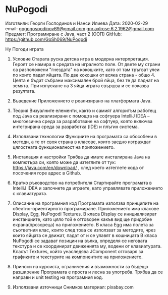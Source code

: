 # NuPogodi
Изготвили: Георги Господинов и Нанси Илиева	
Дата: 2020-02-29 						
email:
gogogospodinov69@gmail.com       gnr.axlrose.6.2.1962@gmail.com               
Предмет: Програмиране с Java, част 2 (ООП)
GitHub: https://github.com/GoSh069/NuPogodi


Ну Погоди играта 
1. Условие
Старата руска детска игра в модерна интерпретация. Героят се намира в средата на игралното поле. От двете му страни са разположени "гнездата" на кокошките, като от там тръгват улеи
по които падат яйцата. По две кокошки от всяка страна - общо 4. Целта е бъдат събрани максимален брой яйца, без те да паднат на земята. При изпускане на 3 яйца играта свършва и се показва резултата.
2. Въведение
Приложението е реализирано на платформата Java.
 3. Теория
Визуалните елементи, както и самият алгоритъм работещ под Java са реализирани с помощта на софтуера IntelliJ IDEA – многоезична среда за разработване на софтуер, която включва интегрирана среда за разработка (IDE) и плъгин система.
 4. Използвани технологии
Функциите на програмата са обособени в методи, а те от своя страна в класове, които заедно изграждат цялостната функционалност на приложението. 
5. Инсталация и настройки
Трябва да имате инсталирана Java на компютъра си, която може да изтеглите от тук: https://java.com/en/download/ , след което изтеглете кода от посочения горе адрес в Github.
 
6. Кратко ръководство на потребителя
Стартирайте програмата в IntelliJ IDEA и започнете да играете, като управлявате приложението с клавиатурата.
 7. Описание на програмния код
Програмата използва принципите на обектно-ориентирното програмиране. Приложението има класове Display, Egg, NuPogodi Textures. 
В класа Display се инициализират инстанциите, като цяло той е отговорен какъв вид ще придобие екрана(прозореца) на приложението. 
В класа Egg има полета за съответния клас, които след това се използват за методите, чрез които яйцата се движат, падат от и  се улавят в кошницата
В класа NuPogodi се задават позиции на вълка, определя се неговата текстура и се координират движенията му, водени от клавиатурата.
Класът Textures, който унаследява JComponent отговаря за графиките и текстурите на компонентите на приложението.  
8. Приноси на курсиста, ограничения и възможности за бъдещо разширение
Програмата е проста и лесна за употреба. 
Трябва да се направи и unit testing на програмния код.
9. Използвани източници
Снимков материал: pixabay.com
  
